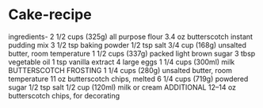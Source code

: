 # Cake-recipe
ingredients-
2 1/2 cups (325g) all purpose flour
3.4 oz butterscotch instant pudding mix
3 1/2 tsp baking powder
1/2 tsp salt
3/4 cup (168g) unsalted butter, room temperature
1 1/2 cups (337g) packed light brown sugar
3 tbsp vegetable oil
1 tsp vanilla extract
4 large eggs
1 1/4 cups (300ml) milk
BUTTERSCOTCH FROSTING
1 1/4 cups (280g) unsalted butter, room temperature
11 oz butterscotch chips, melted
6 1/4 cups (719g) powdered sugar
1/2 tsp salt
1/2 cup (120ml) milk or cream
ADDITIONAL
12–14 oz butterscotch chips, for decorating